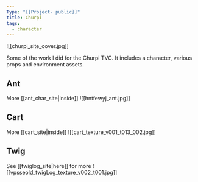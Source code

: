 ```yaml
---
Type: "[[Project- public]]"
title: Churpi
tags:
  - character
---
```

![[churpi_site_cover.jpg]]

Some of the work I did for the Churpi TVC. It includes a character, various props and environment assets. 

## Ant
More [[ant_char_site|inside]]
![[hntfewyj_ant.jpg]]

## Cart
More [[cart_site|inside]]
![[cart_texture_v001_t013_002.jpg]]

## Twig
See [[twiglog_site|here]] for more
![[vpsseold_twigLog_texture_v002_t001.jpg]]